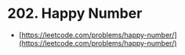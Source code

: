 # 202. Happy Number

- [https://leetcode.com/problems/happy-number/](https://leetcode.com/problems/happy-number/)
